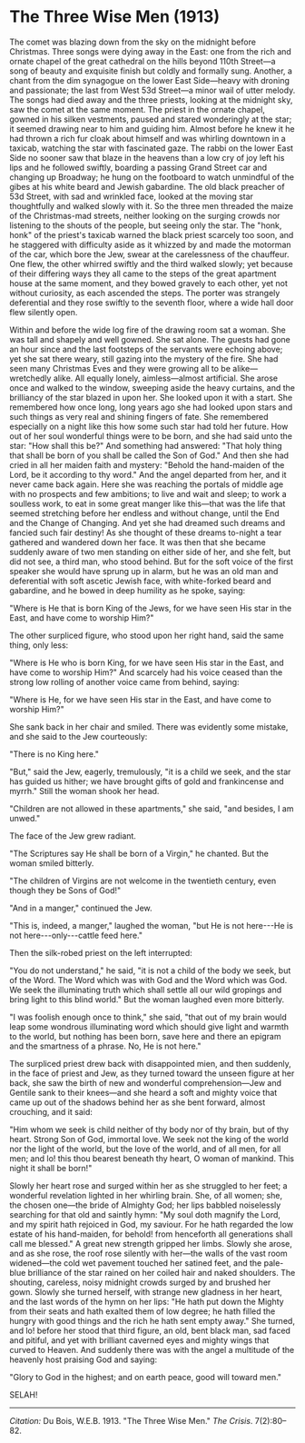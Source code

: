 <!--
title:   The Three Wise Men
author:  Du Bois, W.E.B.
journal: The Crisis
year:    1913
volume:  7
issue:   2
pages:   80-82
-->

# The Three Wise Men (1913)

The comet was blazing down from the sky on the midnight before Christmas. Three songs were dying away in the East: one from the rich and ornate chapel of the great cathedral on the hills beyond 110th Street—a song of beauty and exquisite finish but coldly and formally sung. Another, a chant from the dim synagogue on the lower East Side—heavy with droning and passionate; the last from West 53d Street—a minor wail of utter melody. The songs had died away and the three priests, looking at the midnight sky, saw the comet at the same moment. The priest in the ornate chapel, gowned in his silken vestments, paused and stared wonderingly at the star; it seemed drawing near to him and guiding him. Almost before he knew it he had thrown a rich fur cloak about himself and was whirling downtown in a taxicab, watching the star with fascinated gaze. The rabbi on the lower East Side no sooner saw that blaze in the heavens than a low cry of joy left his lips and he followed swiftly, boarding a passing Grand Street car and changing up Broadway; he hung on the footboard to watch unmindful of the gibes at his white beard and Jewish gabardine. The old black preacher of 53d Street, with sad and wrinkled face, looked at the moving star thoughtfully and walked slowly with it. So the three men threaded the maize of the Christmas-mad streets, neither looking on the surging crowds nor listening to the shouts of the people, but seeing only the star. The "honk, honk" of the priest's taxicab warned the black priest scarcely too soon, and he staggered with difficulty aside as it whizzed by and made the motorman of the car, which bore the Jew, swear at the carelessness of the chauffeur. One flew, the other whirred swiftly and the third walked slowly; yet because of their differing ways they all came to the steps of the great apartment house at the same moment, and they bowed gravely to each other, yet not without curiosity, as each ascended the steps. The porter was strangely deferential and they rose swiftly to the seventh floor, where a wide hall door flew silently open.

Within and before the wide log fire of the drawing room sat a woman. She was tall and shapely and well gowned. She sat alone. The guests had gone an hour since and the last footsteps of the servants were echoing above; yet she sat there weary, still gazing into the mystery of the fire. She had seen many Christmas Eves and they were growing all to be alike—wretchedly alike. All equally lonely, aimless—almost artificial. She arose once and walked to the window, sweeping aside the heavy curtains, and the brilliancy of the star blazed in upon her. She looked upon it with a start. She remembered how once long, long years ago she had looked upon stars and such things as very real and shining fingers of fate. She remembered especially on a night like this how some such star had told her future. How out of her soul wonderful things were to be born, and she had said unto the star: "How shall this be?" And something had answered: "That holy thing that shall be born of you shall be called the Son of God." And then she had cried in all her maiden faith and mystery: "Behold the hand-maiden of the Lord, be it according to thy word." And the angel departed from her, and it never came back again. Here she was reaching the portals of middle age with no prospects and few ambitions; to live and wait and sleep; to work a soulless work, to eat in some great manger like this—that was the life that seemed stretching before her endless and without change, until the End and the Change of Changing. And yet she had dreamed such dreams and fancied such fair destiny! As she thought of these dreams to-night a tear gathered and wandered down her face. It was then that she became suddenly aware of two men standing on either side of her, and she felt, but did not see, a third man, who stood behind. But for the soft voice of the first speaker she would have sprung up in alarm, but he was an old man and deferential with soft ascetic Jewish face, with white-forked beard and gabardine, and he bowed in deep humility as he spoke, saying:

"Where is He that is born King of the Jews, for we have seen His star in the East, and have come to worship Him?"

The other surpliced figure, who stood upon her right hand, said the same thing, only less:

"Where is He who is born King, for we have seen His star in the East, and have come to worship Him?" And scarcely had his voice ceased than the strong low rolling of another voice came from behind, saying:

"Where is He, for we have seen His star in the East, and have come to worship Him?"

She sank back in her chair and smiled. There was evidently some mistake, and she said to the Jew courteously:

"There is no King here."

"But," said the Jew, eagerly, tremulously, "it is a child we seek, and the star has guided us hither; we have brought gifts of gold and frankincense and myrrh." Still the woman shook her head.

"Children are not allowed in these apartments," she said, "and besides, I am unwed."

The face of the Jew grew radiant.

"The Scriptures say He shall be born of a Virgin," he chanted. But the woman smiled bitterly.

"The children of Virgins are not welcome in the twentieth century, even though they be Sons of God!"

"And in a manger," continued the Jew.

"This is, indeed, a manger," laughed the woman, "but He is not here---He is not here---only---cattle feed here."

Then the silk-robed priest on the left interrupted:

"You do not understand," he said, "it is not a child of the body we seek, but of the Word. The Word which was with God and the Word which was God. We seek the illuminating truth which shall settle all our wild gropings and bring light to this blind world." But the woman laughed even more bitterly.

"I was foolish enough once to think," she said, "that out of my brain would leap some wondrous illuminating word which should give light and warmth to the world, but nothing has been born, save here and there an epigram and the smartness of a phrase. No, He is not here."

The surpliced priest drew back with disappointed mien, and then suddenly, in the face of priest and Jew, as they turned toward the unseen figure at her back, she saw the birth of new and wonderful comprehension—Jew and Gentile sank to their knees—and she heard a soft and mighty voice that came up out of the shadows behind her as she bent forward, almost crouching, and it said:

"Him whom we seek is child neither of thy body nor of thy brain, but of thy heart. Strong Son of God, immortal love. We seek not the king of the world nor the light of the world, but the love of the world, and of all men, for all men; and lo! this thou bearest beneath thy heart, O woman of mankind. This night it shall be born!"

Slowly her heart rose and surged within her as she struggled to her feet; a wonderful revelation lighted in her whirling brain. She, of all women; she, the chosen one—the bride of Almighty God; her lips babbled noiselessly searching for that old and saintly hymn: "My soul doth magnify the Lord, and my spirit hath rejoiced in God, my saviour. For he hath regarded the low estate of his hand-maiden, for behold! from henceforth all generations shall call me blessed." A great new strength gripped her limbs. Slowly she arose, and as she rose, the roof rose silently with her—the walls of the vast room widened—the cold wet pavement touched her satined feet, and the pale-blue brilliance of the star rained on her coiled hair and naked shoulders. The shouting, careless, noisy midnight crowds surged by and brushed her gown. Slowly she turned herself, with strange new gladness in her heart, and the last words of the hymn on her lips: "He hath put down the Mighty from their seats and hath exalted them of low degree; he hath filled the hungry with good things and the rich he hath sent empty away." She turned, and lo! before her stood that third figure, an old, bent black man, sad faced and pitiful, and yet with brilliant caverned eyes and mighty wings that curved to Heaven. And suddenly there was with the angel a multitude of the heavenly host praising God and saying:

"Glory to God in the highest; and on earth peace, good will toward men."

SELAH!
______________
*Citation:* Du Bois, W.E.B. 1913. "The Three Wise Men." *The Crisis*. 7(2):80&ndash;82.
